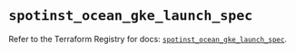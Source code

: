 # `spotinst_ocean_gke_launch_spec`

Refer to the Terraform Registry for docs: [`spotinst_ocean_gke_launch_spec`](https://registry.terraform.io/providers/spotinst/spotinst/1.221.0/docs/resources/ocean_gke_launch_spec).

